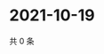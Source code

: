 # 2021-10-19

共 0 条

<!-- BEGIN WEIBO -->
<!-- 最后更新时间 Tue Oct 19 2021 18:15:33 GMT+0800 (China Standard Time) -->

<!-- END WEIBO -->
